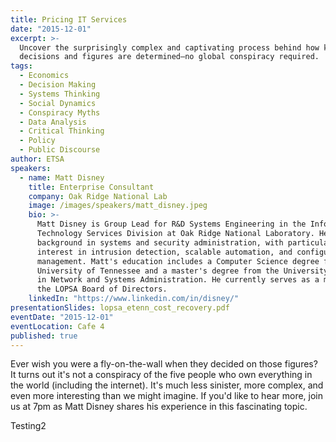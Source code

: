 ```yaml
---
title: Pricing IT Services
date: "2015-12-01"
excerpt: >-
  Uncover the surprisingly complex and captivating process behind how key
  decisions and figures are determined—no global conspiracy required.
tags:
  - Economics
  - Decision Making
  - Systems Thinking
  - Social Dynamics
  - Conspiracy Myths
  - Data Analysis
  - Critical Thinking
  - Policy
  - Public Discourse
author: ETSA
speakers:
  - name: Matt Disney
    title: Enterprise Consultant
    company: Oak Ridge National Lab
    image: /images/speakers/matt_disney.jpeg
    bio: >-
      Matt Disney is Group Lead for R&D Systems Engineering in the Information
      Technology Services Division at Oak Ridge National Laboratory. He has a
      background in systems and security administration, with particular
      interest in intrusion detection, scalable automation, and configuration
      management. Matt's education includes a Computer Science degree from the
      University of Tennessee and a master's degree from the University of Oslo
      in Network and Systems Administration. He currently serves as a member of
      the LOPSA Board of Directors.
    linkedIn: "https://www.linkedin.com/in/disney/"
presentationSlides: lopsa_etenn_cost_recovery.pdf
eventDate: "2015-12-01"
eventLocation: Cafe 4
published: true
---
```


Ever wish you were a fly-on-the-wall when they decided on those figures? It turns out it's not a conspiracy of the five people who own everything in the world (including the internet). It's much less sinister, more complex, and even more interesting than we might imagine. If you'd like to hear more, join us at 7pm as Matt Disney shares his experience in this fascinating topic.

Testing2
